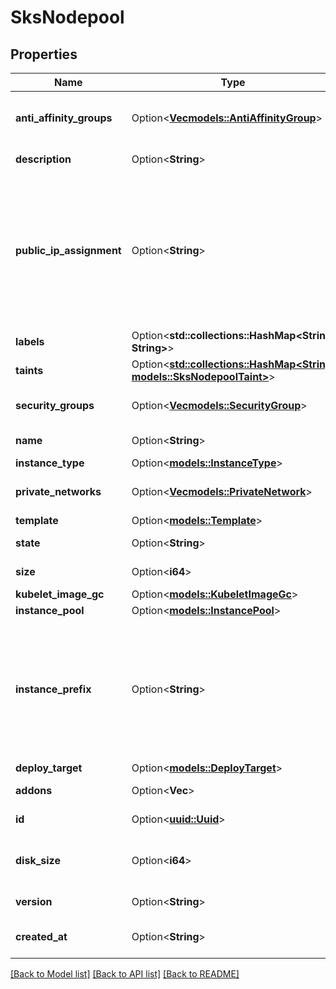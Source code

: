 # SksNodepool

## Properties

Name | Type | Description | Notes
------------ | ------------- | ------------- | -------------
**anti_affinity_groups** | Option<[**Vec<models::AntiAffinityGroup>**](anti-affinity-group.md)> | Nodepool Anti-affinity Groups | [optional]
**description** | Option<**String**> | Nodepool description | [optional]
**public_ip_assignment** | Option<**String**> | Nodepool public IP assignment of the Instances:  * IPv4 (`inet4`) addressing only; * IPv4 and IPv6 (`dual`) addressing. | [optional]
**labels** | Option<**std::collections::HashMap<String, String>**> |  | [optional]
**taints** | Option<[**std::collections::HashMap<String, models::SksNodepoolTaint>**](sks-nodepool-taint.md)> |  | [optional]
**security_groups** | Option<[**Vec<models::SecurityGroup>**](security-group.md)> | Nodepool Security Groups | [optional]
**name** | Option<**String**> | Nodepool name | [optional]
**instance_type** | Option<[**models::InstanceType**](instance-type.md)> |  | [optional]
**private_networks** | Option<[**Vec<models::PrivateNetwork>**](private-network.md)> | Nodepool Private Networks | [optional]
**template** | Option<[**models::Template**](template.md)> |  | [optional]
**state** | Option<**String**> | Nodepool state | [optional][readonly]
**size** | Option<**i64**> | Number of instances | [optional]
**kubelet_image_gc** | Option<[**models::KubeletImageGc**](kubelet-image-gc.md)> |  | [optional]
**instance_pool** | Option<[**models::InstancePool**](instance-pool.md)> |  | [optional]
**instance_prefix** | Option<**String**> | The instances created by the Nodepool will be prefixed with this value (default: pool) | [optional]
**deploy_target** | Option<[**models::DeployTarget**](deploy-target.md)> |  | [optional]
**addons** | Option<**Vec<String>**> | Nodepool addons | [optional]
**id** | Option<[**uuid::Uuid**](uuid::Uuid.md)> | Nodepool ID | [optional][readonly]
**disk_size** | Option<**i64**> | Nodepool instances disk size in GiB | [optional]
**version** | Option<**String**> | Nodepool version | [optional][readonly]
**created_at** | Option<**String**> | Nodepool creation date | [optional][readonly]

[[Back to Model list]](../README.md#documentation-for-models) [[Back to API list]](../README.md#documentation-for-api-endpoints) [[Back to README]](../README.md)


